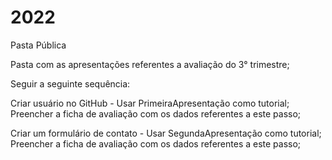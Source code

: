 # 2022
Pasta Pública 

Pasta com as apresentações referentes a avaliação do 3° trimestre;

Seguir a seguinte sequência:

Criar usuário no GitHub - Usar PrimeiraApresentação como tutorial; 
Preencher a ficha de avaliação com os dados referentes a este passo;

Criar um formulário de contato - Usar SegundaApresentação como tutorial;
Preencher a ficha de avaliação com os dados referentes a este passo;




